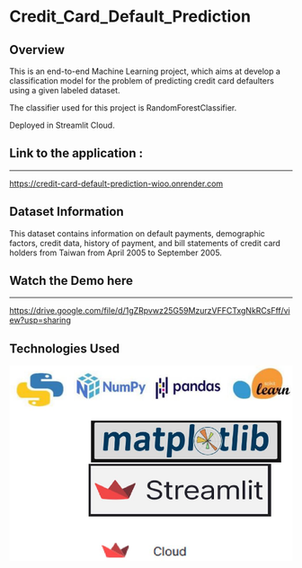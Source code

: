 # Credit_Card_Default_Prediction

 
## Overview

This is an end-to-end Machine Learning project, which aims at develop a classification model for the problem of predicting credit card defaulters using a given labeled dataset.

The classifier used for this project is RandomForestClassifier.

Deployed in Streamlit Cloud.

## Link to the application :
*****************************
https://credit-card-default-prediction-wioo.onrender.com

## Dataset Information
This dataset contains information on default payments, demographic factors, credit data, history of payment, and bill statements of credit card holders
from Taiwan from April 2005 to September 2005.

 ## Watch the Demo here
******************************
https://drive.google.com/file/d/1gZRpvwz25G59MzurzVFFCTxgNkRCsFff/view?usp=sharing



## Technologies Used

![image](Capture.JPG)

